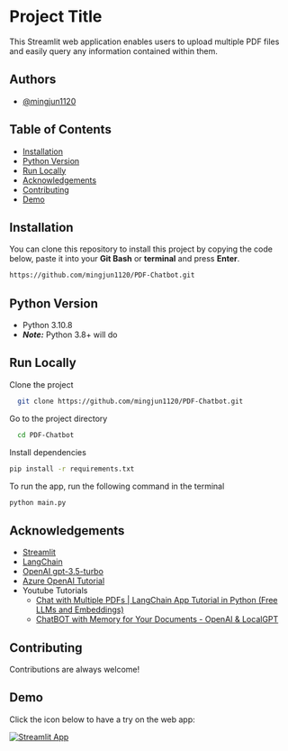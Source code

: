 
# Project Title

This Streamlit web application enables users to upload multiple PDF files and easily query any information contained within them.


## Authors

- [@mingjun1120](https://www.github.com/mingjun1120)


## Table of Contents

- [Installation](#Installation)
- [Python Version](#python-version)
- [Run Locally](#run-locally)
- [Acknowledgements](#Acknowledgements)
- [Contributing](#Contributing)
- [Demo](#Demo)
## Installation

You can clone this repository to install this project
by copying the code below, paste it into your **Git Bash** or 
**terminal** and press **Enter**.

```bash
https://github.com/mingjun1120/PDF-Chatbot.git
```
## Python Version

- Python 3.10.8
- _**Note:**_ Python 3.8+ will do 
## Run Locally

Clone the project

```bash
  git clone https://github.com/mingjun1120/PDF-Chatbot.git
```

Go to the project directory

```bash
  cd PDF-Chatbot
```

Install dependencies

```bash
pip install -r requirements.txt
```

To run the app, run the following command in the terminal

```bash
python main.py
```


## Acknowledgements

- [Streamlit](https://streamlit.io/)
- [LangChain](https://python.langchain.com/)
- [OpenAI gpt-3.5-turbo](https://platform.openai.com/docs/models/gpt-3-5)
- [Azure OpenAI Tutorial](https://techcommunity.microsoft.com/t5/startups-at-microsoft/build-a-chatbot-to-query-your-documentation-using-langchain-and/ba-p/3833134)
- Youtube Tutorials
    - [Chat with Multiple PDFs | LangChain App Tutorial in Python (Free LLMs and Embeddings)](https://youtu.be/dXxQ0LR-3Hg)
    - [ChatBOT with Memory for Your Documents - OpenAI & LocalGPT](https://youtu.be/ct8XoZc9W7I)


## Contributing

Contributions are always welcome!


## Demo
Click the icon below to have a try on the web app:

[![Streamlit App](https://static.streamlit.io/badges/streamlit_badge_black_white.svg)](https://mingjun1120-tiktokanalytics-app-4r8iat.streamlit.app/)

